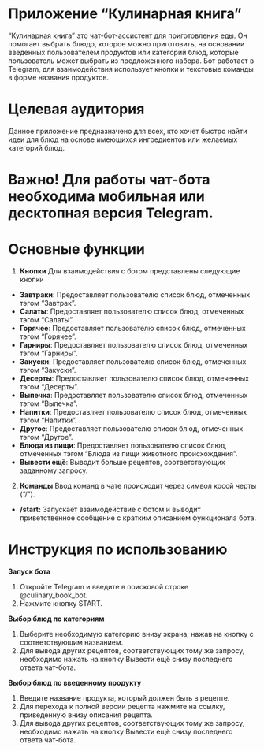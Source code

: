 # Приложение “Кулинарная книга”
“Кулинарная книга” это чат-бот-ассистент для приготовления еды. Он помогает выбрать блюдо, которое можно приготовить, на основании введенных пользователем продуктов или категорий блюд, которые пользователь может выбрать из предложенного набора. Бот работает в Telegram, для взаимодействия использует кнопки и текстовые команды в форме названия продуктов.

# Целевая аудитория
Данное приложение предназначено для всех, кто хочет быстро найти идеи для блюд на основе имеющихся ингредиентов или желаемых категорий блюд.

# Важно! Для работы чат-бота необходима мобильная или десктопная версия Telegram.

# Основные функции
1. **Кнопки**
Для взаимодействия с ботом представлены следующие кнопки
- **Завтраки**: Предоставляет пользователю список блюд, отмеченных тэгом “Завтрак”.
- **Салаты**: Предоставляет пользователю список блюд, отмеченных тэгом “Салаты”.
- **Горячее**: Предоставляет пользователю список блюд, отмеченных тэгом “Горячее”.
- **Гарниры**: Предоставляет пользователю список блюд, отмеченных тэгом “Гарниры”.
- **Закуски**: Предоставляет пользователю список блюд, отмеченных тэгом “Закуски”.
- **Десерты**: Предоставляет пользователю список блюд, отмеченных тэгом “Десерты”.
- **Выпечка**: Предоставляет пользователю список блюд, отмеченных тэгом “Выпечка”.
- **Напитки**: Предоставляет пользователю список блюд, отмеченных тэгом “Напитки”.
- **Другое**: Предоставляет пользователю список блюд, отмеченных тэгом “Другое”.
- **Блюда из пищи**: Предоставляет пользователю список блюд, отмеченных тэгом “Блюда из пищи животного происхождения”. 
- **Вывести ещё**: Выводит больше рецептов, соответствующих заданному запросу.

2. **Команды**
Ввод команд в чате происходит через символ косой черты (“/”).
- **/start:** Запускает взаимодействие с ботом и выводит приветственное сообщение с кратким описанием функционала бота.

# Инструкция по использованию
**Запуск бота**
1. Откройте Telegram и введите в поисковой строке @culinary_book_bot.
2. Нажмите кнопку START.

**Выбор блюд по категориям**
1. Выберите необходимую категорию внизу экрана, нажав на кнопку с соответствующим названием. 
2. Для вывода других рецептов, соответствующих тому же запросу, необходимо нажать на кнопку Вывести ещё снизу последнего ответа чат-бота.

**Выбор блюд по введенному продукту**
1. Введите название продукта, который должен быть в рецепте.
2. Для перехода к полной версии рецепта нажмите на ссылку, приведенную внизу описания рецепта.
3. Для вывода других рецептов, соответствующих тому же запросу, необходимо нажать на кнопку Вывести ещё снизу последнего ответа чат-бота.

